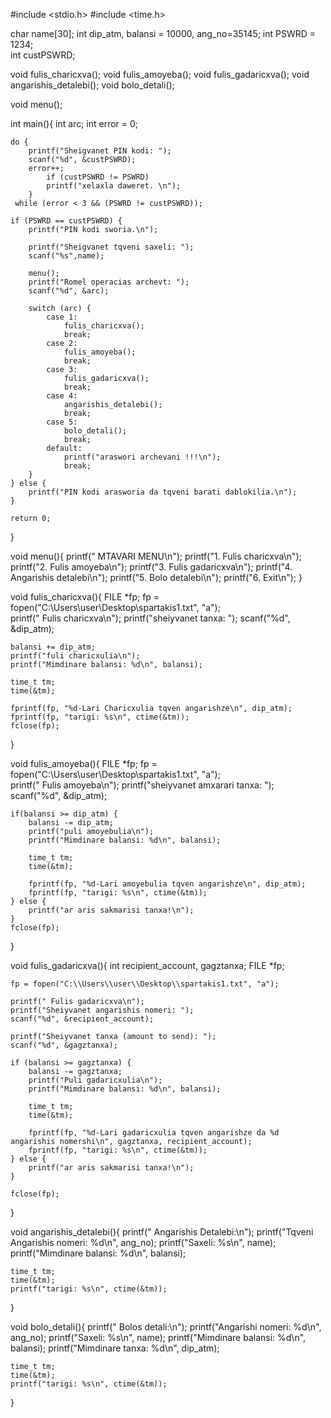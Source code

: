 #include <stdio.h>
#include <time.h>

char name[30];
int dip_atm, balansi = 10000, ang_no=35145;
int PSWRD = 1234;  
int custPSWRD;  

void fulis_charicxva();
void fulis_amoyeba();
void fulis_gadaricxva();
void angarishis_detalebi();
void bolo_detali();

void menu();

int main(){
    int arc;
    int error = 0;


    do {
        printf("Sheigvanet PIN kodi: ");
        scanf("%d", &custPSWRD);
        error++;
            if (custPSWRD != PSWRD) 
            printf("xelaxla daweret. \n");
        }
     while (error < 3 && (PSWRD != custPSWRD));

    if (PSWRD == custPSWRD) {
        printf("PIN kodi sworia.\n");

        printf("Sheigvanet tqveni saxeli: ");  
        scanf("%s",name);

        menu();
        printf("Romel operacias archevt: ");
        scanf("%d", &arc);

        switch (arc) {
            case 1:
                fulis_charicxva();
                break;
            case 2:
                fulis_amoyeba();
                break;
            case 3:
                fulis_gadaricxva();
                break;
            case 4:
                angarishis_detalebi();
                break;
            case 5:
                bolo_detali();
                break;
            default:
                printf("araswori archevani !!!\n");
                break;
        }
    } else {
        printf("PIN kodi arasworia da tqveni barati dablokilia.\n");
    }

    return 0;
}

void menu(){
    printf(" MTAVARI MENU\n");
    printf("1. Fulis charicxva\n");
    printf("2. Fulis amoyeba\n");
    printf("3. Fulis gadaricxva\n");
    printf("4. Angarishis detalebi\n");
    printf("5. Bolo detalebi\n");
    printf("6. Exit\n");
}

void fulis_charicxva(){
    FILE *fp;
    fp = fopen("C:\\Users\\user\\Desktop\\spartakis1.txt", "a");  
    printf(" Fulis charicxva\n");
    printf("sheiyvanet tanxa: ");
    scanf("%d", &dip_atm);
    
    balansi += dip_atm;
    printf("fuli charicxulia\n");
    printf("Mimdinare balansi: %d\n", balansi);
    
    time_t tm;
    time(&tm);  
    
    fprintf(fp, "%d-Lari Charicxulia tqven angarishze\n", dip_atm);
    fprintf(fp, "tarigi: %s\n", ctime(&tm));  
    fclose(fp);
}

void fulis_amoyeba(){
    FILE *fp;
    fp = fopen("C:\\Users\\user\\Desktop\\spartakis1.txt", "a");  
    printf(" Fulis amoyeba\n");
    printf("sheiyvanet amxarari tanxa: ");
    scanf("%d", &dip_atm);
    
    if(balansi >= dip_atm) {
        balansi -= dip_atm;
        printf("puli amoyebulia\n");
        printf("Mimdinare balansi: %d\n", balansi);
        
        time_t tm;
        time(&tm);  
        
        fprintf(fp, "%d-Lari amoyebulia tqven angarishze\n", dip_atm);
        fprintf(fp, "tarigi: %s\n", ctime(&tm)); 
    } else {
        printf("ar aris sakmarisi tanxa!\n");
    }
    fclose(fp);
}

void fulis_gadaricxva(){
    int recipient_account, gagztanxa;
    FILE *fp;

    fp = fopen("C:\\Users\\user\\Desktop\\spartakis1.txt", "a");  

    printf(" Fulis gadaricxva\n");
    printf("Sheiyvanet angarishis nomeri: ");
    scanf("%d", &recipient_account);  

    printf("Sheiyvanet tanxa (amount to send): ");
    scanf("%d", &gagztanxa);  

    if (balansi >= gagztanxa) {
        balansi -= gagztanxa;  
        printf("Puli gadaricxulia\n");
        printf("Mimdinare balansi: %d\n", balansi);

        time_t tm;
        time(&tm);  
        
        fprintf(fp, "%d-Lari gadaricxulia tqven angarishze da %d angarishis nomershi\n", gagztanxa, recipient_account);
        fprintf(fp, "tarigi: %s\n", ctime(&tm));  
    } else {
        printf("ar aris sakmarisi tanxa!\n"); 
    }

    fclose(fp);  
}

void angarishis_detalebi(){
    printf(" Angarishis Detalebi:\n");
    printf("Tqveni Angarishis nomeri: %d\n", ang_no);
    printf("Saxeli: %s\n", name);
    printf("Mimdinare balansi: %d\n", balansi);
    
    time_t tm;
    time(&tm);  
    printf("tarigi: %s\n", ctime(&tm));  
}


void bolo_detali(){
    printf(" Bolos detali:\n");
    printf("Angarishi nomeri: %d\n", ang_no);
    printf("Saxeli: %s\n", name);
    printf("Mimdinare balansi: %d\n", balansi);
    printf("Mimdinare tanxa: %d\n", dip_atm);
    
    time_t tm;
    time(&tm); 
    printf("tarigi: %s\n", ctime(&tm));  
}
